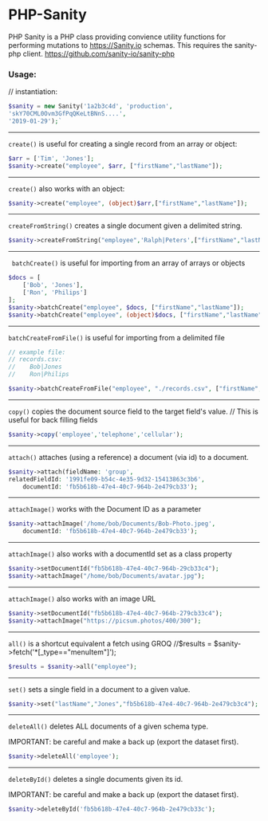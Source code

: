 # PHP-Sanity

PHP Sanity is a PHP class providing convience utility functions for performing mutations to https://Sanity.io schemas.
This requires the sanity-php client. https://github.com/sanity-io/sanity-php

### Usage:


// instantiation:

```php
$sanity = new Sanity('1a2b3c4d', 'production',
'skY70CML0Ovm3GfPqQKeLtBNnS....',
'2019-01-29');`
```
-----

`create()` is useful for creating a single record from an array or object:

```php
$arr = ['Tim', 'Jones'];
$sanity->create("employee", $arr, ["firstName","lastName"]);
```

-----

`create()` also works with an object:

```php
$sanity->create("employee", (object)$arr,["firstName","lastName"]);
```

-----

`createFromString()` creates a single document given a delimited string.

```php
$sanity->createFromString("employee",'Ralph|Peters',["firstName","lastName"],'|');
```
-----

` batchCreate()` is useful for importing from an array of arrays or objects

```php
$docs = [
    ['Bob', 'Jones'],
    ['Ron', 'Philips']
];
$sanity->batchCreate("employee", $docs, ["firstName","lastName"]);
$sanity->batchCreate("employee", (object)$docs, ["firstName","lastName"]);
```
-----

`batchCreateFromFile()` is useful for importing from a delimited file

```php
// example file:
// records.csv:
//    Bob|Jones
//    Ron|Philips

$sanity->batchCreateFromFile("employee", "./records.csv", ["firstName","lastName"], "|");
```

-----

`copy()` copies the document source field to the target field's value.
// This is useful for back filling fields

```php
$sanity->copy('employee','telephone','cellular');
```
-----


`attach()` attaches (using a reference) a document (via id) to a document.

```php
$sanity->attach(fieldName: 'group', 
relatedFieldId: '1991fe09-b54c-4e35-9d32-15413863c3b6',
    documentId: 'fb5b618b-47e4-40c7-964b-2e479cb33');
```
-----

`attachImage()` works with the Document ID as a parameter

```php
$sanity->attachImage('/home/bob/Documents/Bob-Photo.jpeg',
    documentId: 'fb5b618b-47e4-40c7-964b-2e479cb33');
```
-----

`attachImage()` also works with a documentId set as a class property

```php
$sanity->setDocumentId("fb5b618b-47e4-40c7-964b-29cb33c4");
$sanity->attachImage("/home/bob/Documents/avatar.jpg");
```
-----

`attachImage()` also works with an image URL

```php
$sanity->setDocumentId("fb5b618b-47e4-40c7-964b-279cb33c4");
$sanity->attachImage("https://picsum.photos/400/300");
```
-----

`all()` is a shortcut equivalent a fetch using GROQ
//$results = $sanity->fetch('*[_type=="menuItem"]');

```php
$results = $sanity->all("employee");
```
-----

`set()` sets a single field in a document to a given value.

```php
$sanity->set("lastName","Jones","fb5b618b-47e4-40c7-964b-2e479cb3c4");
```
-----

`deleteAll()` deletes ALL documents of a given schema type.

IMPORTANT: be careful and make a back up (export the dataset first).

```php
$sanity->deleteAll('employee');
```
-----

`deleteById()` deletes a single documents given its id.

IMPORTANT: be careful and make a back up (export the dataset first).

```php
$sanity->deleteById('fb5b618b-47e4-40c7-964b-2e479cb33c');
```
